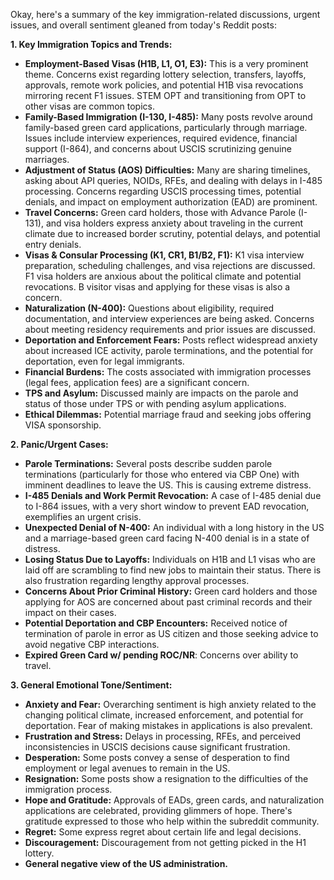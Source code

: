 Okay, here's a summary of the key immigration-related discussions, urgent issues, and overall sentiment gleaned from today's Reddit posts:

**1. Key Immigration Topics and Trends:**

*   **Employment-Based Visas (H1B, L1, O1, E3):** This is a very prominent theme. Concerns exist regarding lottery selection, transfers, layoffs, approvals, remote work policies, and potential H1B visa revocations mirroring recent F1 issues. STEM OPT and transitioning from OPT to other visas are common topics.
*   **Family-Based Immigration (I-130, I-485):** Many posts revolve around family-based green card applications, particularly through marriage. Issues include interview experiences, required evidence, financial support (I-864), and concerns about USCIS scrutinizing genuine marriages.
*   **Adjustment of Status (AOS) Difficulties:** Many are sharing timelines, asking about API queries, NOIDs, RFEs, and dealing with delays in I-485 processing. Concerns regarding USCIS processing times, potential denials, and impact on employment authorization (EAD) are prominent.
*   **Travel Concerns:** Green card holders, those with Advance Parole (I-131), and visa holders express anxiety about traveling in the current climate due to increased border scrutiny, potential delays, and potential entry denials.
*   **Visas & Consular Processing (K1, CR1, B1/B2, F1):** K1 visa interview preparation, scheduling challenges, and visa rejections are discussed. F1 visa holders are anxious about the political climate and potential revocations. B visitor visas and applying for these visas is also a concern.
*   **Naturalization (N-400):** Questions about eligibility, required documentation, and interview experiences are being asked. Concerns about meeting residency requirements and prior issues are discussed.
*   **Deportation and Enforcement Fears:** Posts reflect widespread anxiety about increased ICE activity, parole terminations, and the potential for deportation, even for legal immigrants.
*   **Financial Burdens:** The costs associated with immigration processes (legal fees, application fees) are a significant concern.
*   **TPS and Asylum:** Discussed mainly are impacts on the parole and status of those under TPS or with pending asylum applications.
*   **Ethical Dilemmas:** Potential marriage fraud and seeking jobs offering VISA sponsorship.

**2. Panic/Urgent Cases:**

*   **Parole Terminations:** Several posts describe sudden parole terminations (particularly for those who entered via CBP One) with imminent deadlines to leave the US. This is causing extreme distress.
*   **I-485 Denials and Work Permit Revocation:** A case of I-485 denial due to I-864 issues, with a very short window to prevent EAD revocation, exemplifies an urgent crisis.
*   **Unexpected Denial of N-400:** An individual with a long history in the US and a marriage-based green card facing N-400 denial is in a state of distress.
*   **Losing Status Due to Layoffs:** Individuals on H1B and L1 visas who are laid off are scrambling to find new jobs to maintain their status. There is also frustration regarding lengthy approval processes.
*   **Concerns About Prior Criminal History:** Green card holders and those applying for AOS are concerned about past criminal records and their impact on their cases.
*   **Potential Deportation and CBP Encounters:** Received notice of termination of parole in error as US citizen and those seeking advice to avoid negative CBP interactions.
*    **Expired Green Card w/ pending ROC/NR**: Concerns over ability to travel.

**3. General Emotional Tone/Sentiment:**

*   **Anxiety and Fear:** Overarching sentiment is high anxiety related to the changing political climate, increased enforcement, and potential for deportation. Fear of making mistakes in applications is also prevalent.
*   **Frustration and Stress:** Delays in processing, RFEs, and perceived inconsistencies in USCIS decisions cause significant frustration.
*   **Desperation:** Some posts convey a sense of desperation to find employment or legal avenues to remain in the US.
*   **Resignation:** Some posts show a resignation to the difficulties of the immigration process.
*   **Hope and Gratitude:** Approvals of EADs, green cards, and naturalization applications are celebrated, providing glimmers of hope. There's gratitude expressed to those who help within the subreddit community.
*    **Regret:** Some express regret about certain life and legal decisions.
*   **Discouragement:** Discouragement from not getting picked in the H1 lottery.
*    **General negative view of the US administration.**
